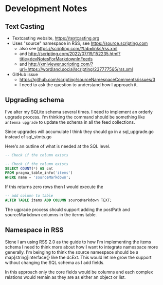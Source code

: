
# Development Notes

## Text Casting

- Textcasting website, <https://textcasting.org>
- Uses "source" namespace in RSS, see <https://source.scripting.com>
  - also see <https://scripting.com/?tab=links/rss.xml>
  - and <http://scripting.com/2022/07/19/152235.html?title=devNotesForMarkdownInFeeds>
  - and <http://xmlviewer.scripting.com/?url=https://wordland.social/scripting/237777565/rss.xml>
- GitHub issue
  - <https://github.com/scripting/sourceNamespaceComments/issues/3>
  - I need to ask the question to understand how I approach it.

## Upgrading schema

I've alter my SQLite schema several times. I need to implement an orderly upgrade process.
I'm thinking the command should be something like `antenna upgrade` to update the schema in
all the feed collections.

Since upgrades will accumulate I think they should go in a sql_upgrade.go instead of sql_stmts.go

Here's an outline of what is needed at the SQL level.

~~~sql
-- Check if the column exists

-- Check if the column exists
SELECT COUNT(*) AS cnt
FROM pragma_table_info('items')
WHERE name = 'sourceMarkdown';
~~~

If this returns zero rows then I would execute the

~~~sql
-- add column to table
ALTER TABLE items ADD COLUMN sourceMarkdown TEXT;

~~~

The ugprade process should support adding the postPath and sourceMarkdown columns in the iterms table.

## Namespace in RSS 

Sicne I am using RSS 2.0 as the guide to how I'm implementing the items schema I need to think more
about how I want to integrate namespace more generally. I'm beinging to think the source namespace should be
a map[string]interface{} like the dcExt. This would let me grow the support without changing the SQL schema as
I add fields.

In this approach only the core fields would be columns and each complex relations would remain as they are as
either an object or list. 


